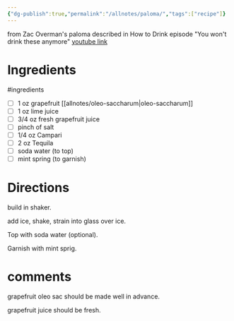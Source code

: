 ```yaml
---
{"dg-publish":true,"permalink":"/allnotes/paloma/","tags":["recipe"]}
---
```


from Zac Overman's paloma described in How to Drink episode "You won't drink these anymore"
[youtube link](https://www.youtube.com/watch?v=X-36v2b0Pn8&t=27s)


# Ingredients
#ingredients 
* [ ] 1 oz grapefruit [[allnotes/oleo-saccharum\|oleo-saccharum]]
* [ ] 1 oz lime juice
* [ ] 3/4 oz fresh grapefruit juice
* [ ] pinch of salt
* [ ] 1/4 oz Campari
* [ ] 2 oz Tequila
* [ ] soda water (to top)
* [ ] mint spring (to garnish)

# Directions

build in shaker.

add ice, shake, strain into glass over ice.

Top with soda water (optional).

Garnish with mint sprig.

# comments

grapefruit oleo sac should be made well in advance.

grapefruit juice should be fresh.